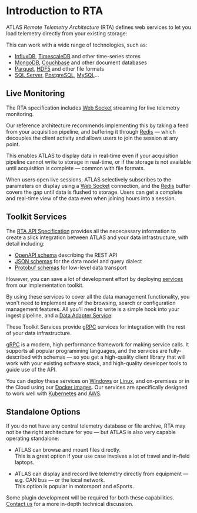 # Introduction to RTA

ATLAS _Remote Telemetry Architecture_ (RTA) defines web services to let you load telemetry directly from your existing storage:

<object type="image/svg+xml" data="/assets/diagrams/integration/intro.svg" class="diagram" title="Simple integration with ATLAS"></object>

This can work with a wide range of technologies, such as:

* [InfluxDB](https://www.influxdata.com/products/influxdb/), [TimescaleDB](https://www.timescale.com/) and other time-series stores
* [MongoDB](https://www.mongodb.com/), [Couchbase](https://www.couchbase.com/) and other document databases
* [Parquet](https://parquet.apache.org/), [HDF5](https://www.hdfgroup.org/solutions/hdf5/) and other file formats
* [SQL Server](https://www.microsoft.com/en-gb/sql-server), [PostgreSQL](https://www.postgresql.org/), [MySQL](https://www.mysql.com/)...

## Live Monitoring

The RTA specification includes [Web Socket](https://developer.mozilla.org/en-US/docs/Web/API/WebSockets_API) streaming for live telemetry monitoring.

Our reference architecture recommends implementing this by taking a feed from your acquisition pipeline, and buffering it through [Redis](https://redis.io/) &mdash; which decouples the client activity and allows users to join the session at any point.

<object type="image/svg+xml" data="/assets/diagrams/integration/intro-live.svg" class="diagram" title="Live integration with ATLAS"></object>

This enables ATLAS to display data in real-time even if your acquisition pipeline cannot write to storage in real-time, or if the storage is not available until acquisition is complete &mdash; common with file formats.

When users open live sessions, ATLAS selectively subscribes to the parameters on display using a [Web Socket](https://developer.mozilla.org/en-US/docs/Web/API/WebSockets_API) connection, and the [Redis](https://redis.io/) buffer covers the gap until data is flushed to storage. Users can get a complete and real-time view of the data even when joining hours into a session.

## Toolkit Services

The [RTA API Specification](../api/index.md) provides all the nececessary information to create a slick integration between ATLAS and your data infrastructure, with detail including:

* [OpenAPI schema](https://www.openapis.org/faq) describing the REST API
* [JSON schemas](https://json-schema.org/) for the data model and query dialect 
* [Protobuf schemas](https://developers.google.com/protocol-buffers) for low-level data transport

However, you can save a lot of development effort by deploying [services](../services/index.md) from our implementation toolkit.

By using these services to cover all the data management functionality, you won't need to implement any of the browsing, search or configuration management features. All you'll need to write is a simple hook into your ingest pipeline, and a [Data Adapter Service](data-services.md):

<object type="image/svg+xml" data="/assets/diagrams/integration/intro-data-adapter.svg" class="diagram" title="Data Adapter with Toolkit Services"></object>

These Toolkit Services provide [gRPC](https://grpc.io/) services for integration with the rest of your data infrastructure.

[gRPC](https://grpc.io/) is a modern, high performance framework for making service calls. It supports all popular programming languages, and the services are fully-described with schemas &mdash; so you get a high-quality client library that will work with your existing software stack, and high-quality developer tools to guide use of the API.

You can deploy these services on [Windows](../downloads/services.md#binaries) or [Linux](../downloads/services.md#binaries), and on-premises or in the Cloud using our [Docker images](../downloads/services.md#docker). Our services are specifically designed to work well with [Kubernetes](https://kubernetes.io/) and [AWS](https://aws.amazon.com/).

## Standalone Options

If you do not have any central telemetry database or file archive, RTA may not be the right architecture for you &mdash; but ATLAS is also very capable operating standalone:

* ATLAS can browse and mount files directly.  
  This is a great option if your use case involves a lot of travel and in-field laptops.

* ATLAS can display and record live telemetry directly from equipment &mdash; e.g. CAN bus &mdash; or the local network.  
  This option is popular in motorsport and eSports.

Some plugin development will be required for both these capabilities.  
[Contact us](https://www.mclaren.com/applied/contact/) for a more in-depth technical discussion.
